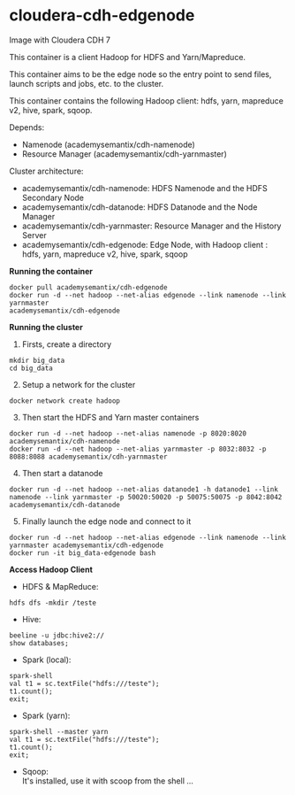 # cloudera-cdh-edgenode

Image with Cloudera CDH 7

This container is a client Hadoop for HDFS and Yarn/Mapreduce.

This container aims to be the edge node so the entry point to send files, launch scripts and jobs, etc. to the cluster.

This container contains the following Hadoop client: hdfs, yarn, mapreduce v2, hive, spark, sqoop.

Depends:
 - Namenode (academysemantix/cdh-namenode)
 - Resource Manager (academysemantix/cdh-yarnmaster)

Cluster architecture:
- academysemantix/cdh-namenode: HDFS Namenode and the HDFS Secondary Node
- academysemantix/cdh-datanode: HDFS Datanode and the Node Manager
- academysemantix/cdh-yarnmaster: Resource Manager and the History Server
- academysemantix/cdh-edgenode: Edge Node, with Hadoop client : hdfs, yarn, mapreduce v2, hive, spark, sqoop

**Running the container**

```
docker pull academysemantix/cdh-edgenode
docker run -d --net hadoop --net-alias edgenode --link namenode --link yarnmaster
academysemantix/cdh-edgenode
```

**Running the cluster**

1. Firsts, create a directory
```
mkdir big_data
cd big_data
```

2. Setup a network for the cluster
```
docker network create hadoop
```

3. Then start the HDFS and Yarn master containers
```
docker run -d --net hadoop --net-alias namenode -p 8020:8020 academysemantix/cdh-namenode
docker run -d --net hadoop --net-alias yarnmaster -p 8032:8032 -p 8088:8088 academysemantix/cdh-yarnmaster
```

4. Then start a datanode
```
docker run -d --net hadoop --net-alias datanode1 -h datanode1 --link namenode --link yarnmaster -p 50020:50020 -p 50075:50075 -p 8042:8042 academysemantix/cdh-datanode
```

5. Finally launch the edge node and connect to it
```
docker run -d --net hadoop --net-alias edgenode --link namenode --link yarnmaster academysemantix/cdh-edgenode
docker run -it big_data-edgenode bash
```

**Access Hadoop Client**

 - HDFS & MapReduce:
```
hdfs dfs -mkdir /teste
```

 - Hive:
```
beeline -u jdbc:hive2://
show databases;
```

 - Spark (local):
```
spark-shell
val t1 = sc.textFile("hdfs:///teste");
t1.count();
exit;
```

 - Spark (yarn):
```
spark-shell --master yarn
val t1 = sc.textFile("hdfs:///teste");
t1.count();
exit;
```

 - Sqoop:  
It's installed, use it with scoop from the shell ...